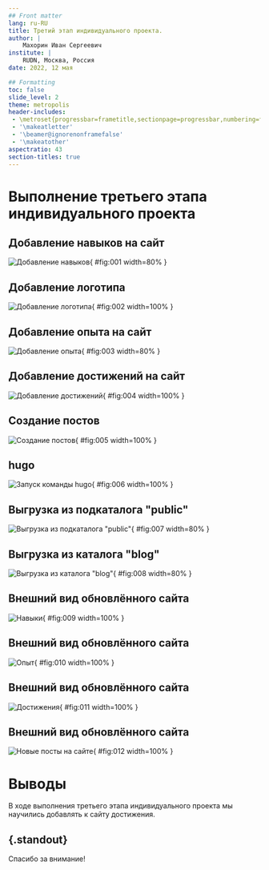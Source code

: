 ```yaml
---
## Front matter
lang: ru-RU
title: Третий этап индивидуального проекта.
author: |
	Махорин Иван Сергеевич
institute: |
	RUDN, Москва, Россия
date: 2022, 12 мая

## Formatting
toc: false
slide_level: 2
theme: metropolis
header-includes: 
 - \metroset{progressbar=frametitle,sectionpage=progressbar,numbering=fraction}
 - '\makeatletter'
 - '\beamer@ignorenonframefalse'
 - '\makeatother'
aspectratio: 43
section-titles: true
---
```


# Выполнение третьего этапа индивидуального проекта

## Добавление навыков на сайт

![Добавление навыков](image/1.png){ #fig:001 width=80% }

## Добавление логотипа

![Добавление логотипа](image/2.png){ #fig:002 width=100% }

## Добавление опыта на сайт

![Добавление опыта](image/3.png){ #fig:003 width=80% }

## Добавление достижений на сайт

![Добавление достижений](image/4.png){ #fig:004 width=100% }

## Создание постов

![Создание постов](image/5.png){ #fig:005 width=100% }

## hugo

![Запуск команды hugo](image/6.png){ #fig:006 width=100% }

## Выгрузка из подкаталога "public"

![Выгрузка из подкаталога "public"](image/7.png){ #fig:007 width=80% }

## Выгрузка из каталога "blog"

![Выгрузка из каталога "blog"](image/8.png){ #fig:008 width=80% }

## Внешний вид обновлённого сайта

![Навыки](image/9.png){ #fig:009 width=100% }

## Внешний вид обновлённого сайта

![Опыт](image/10.png){ #fig:010 width=100% }

## Внешний вид обновлённого сайта

![Достижения](image/11.png){ #fig:011 width=100% }

## Внешний вид обновлённого сайта

![Новые посты на сайте](image/12.png){ #fig:012 width=100% }

# Выводы

В ходе выполнения третьего этапа индивидуального проекта мы научились добавлять к сайту достижения.


## {.standout}

Спасибо за внимание!
